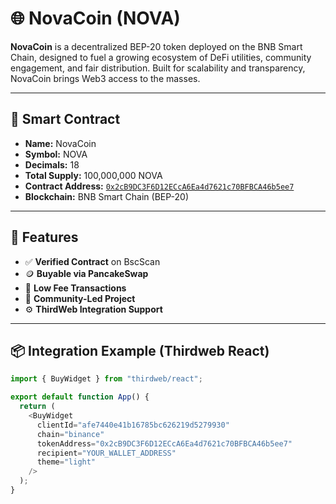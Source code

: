 # 🌐 NovaCoin (NOVA)

**NovaCoin** is a decentralized BEP-20 token deployed on the BNB Smart Chain, designed to fuel a growing ecosystem of DeFi utilities, community engagement, and fair distribution. Built for scalability and transparency, NovaCoin brings Web3 access to the masses.

---

## 🔗 Smart Contract

- **Name:** NovaCoin  
- **Symbol:** NOVA  
- **Decimals:** 18  
- **Total Supply:** 100,000,000 NOVA  
- **Contract Address:** [`0x2cB9DC3F6D12ECcA6Ea4d7621c70BFBCA46b5ee7`](https://bscscan.com/token/0x2cB9DC3F6D12ECcA6Ea4d7621c70BFBCA46b5ee7)  
- **Blockchain:** BNB Smart Chain (BEP-20)

---

## 🚀 Features

- ✅ **Verified Contract** on BscScan  
- 🪙 **Buyable via PancakeSwap**  
- 💸 **Low Fee Transactions**  
- 🔐 **Community-Led Project**  
- ⚙️ **ThirdWeb Integration Support**

---

## 📦 Integration Example (Thirdweb React)

```javascript
import { BuyWidget } from "thirdweb/react";

export default function App() {
  return (
    <BuyWidget
      clientId="afe7440e41b16785bc626219d5279930"
      chain="binance"
      tokenAddress="0x2cB9DC3F6D12ECcA6Ea4d7621c70BFBCA46b5ee7"
      recipient="YOUR_WALLET_ADDRESS"
      theme="light"
    />
  );
}

